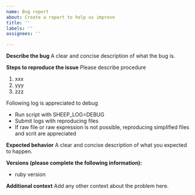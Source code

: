 ```yaml
---
name: Bug report
about: Create a report to help us improve
title: ''
labels: ''
assignees: ''

---
```


**Describe the bug**
A clear and concise description of what the bug is.

**Steps to reproduce the issue**
Please describe procedure
1. xxx
2. yyy
3. zzz

Following log is appreciated to debug
- Run script with SHEEP_LOG=DEBUG
- Submit logs with reproducing files
- If raw file or raw expression is not possible, reproducing simplified files and scrit are appreciated

**Expected behavior**
A clear and concise description of what you expected to happen.

**Versions (please complete the following information):**
 - ruby version

**Additional context**
Add any other context about the problem here.
